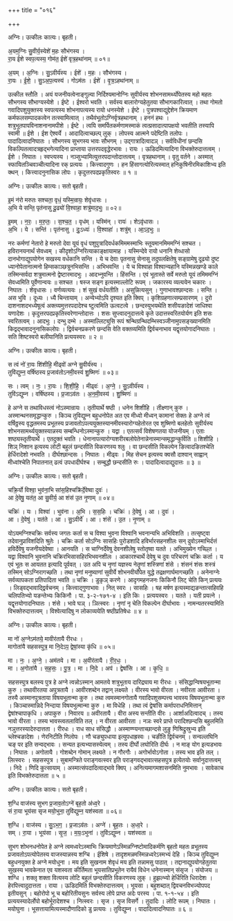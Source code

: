 +++
title = "०१६"

+++


अग्निः। उत्कीलः कात्यः। बृहती।

अ॒यम॒ग्निः सु॒वीर्य॒स्येशे॑ म॒हः सौभ॑गस्य ।  
रा॒य ई॑शे स्वप॒त्यस्य॒ गोम॑त॒ ईशे॑ वृत्र॒हथा॑नाम् ॥ ०१॥

अ॒यम् । अ॒ग्निः । सु॒ऽवीर्य॑स्य । ईशे॑ । म॒हः । सौभ॑गस्य ।  
रा॒यः । ई॒शे॒ । सु॒ऽअ॒प॒त्यस्य॑ । गोऽम॑तः । ईशे॑ । वृ॒त्र॒ऽहथा॑नाम् ॥

उत्कील स्तौति । अयं यजनीयत्वेनाङ्गुल्या निर्दिश्यमानोग्निः सुवीर्यस्य शोभनसामर्थ्योपेतस्य महो महतः सौभगस्य सौभाग्यस्येशे । ईष्टे । ईश्वरो भवति । सर्वस्य बालारोग्यहेतुतया सौभागकारित्वात् । तथा गोमतो गवादिपशुयुक्तस्य स्वपत्यस्य शोभनापत्यस्य रायो धनस्येशे । ईष्टे । पुत्रपश्वाद्युद्देशेन क्रियमाण कर्मफलसम्पादकत्वेन तत्स्वामित्वात् । तथैवंभूतोऽग्निर्वृत्रहथानाम् । हननं हथः । शत्रुभूतपापविनाशनानामपीशे । ईष्टे । त्वयि समर्पितकर्मणामस्माकं त्वत्प्रसादात्पापक्षयो भवतीति तस्यापि स्वामी ॥ ईशे । ईश ऐश्वर्ये । आदादित्वाच्छल्प् लुक् । लोपस्य आत्मने पदेष्टिति तलोपः । पादादित्वादनिघातः । सौभगस्य सुभगस्य भावः सौभगम् । उद्गात्रादित्वादञ् । सर्वविधीनां छन्दसि विकल्पितत्वादत्रहृद्भगेत्यादिना प्राप्ताया उत्तरपदवृद्धेरभावः । रायः । ऊडिदमित्यादिना विभक्तेरुदात्तत्वम् । ईशे । निघातः । स्वप्त्यस्य । नञ्सुभ्यामित्युत्तरपदान्तोदात्तत्वम् । वृत्रहथानाम् । वृतु वर्तने । अस्मात् स्फायितञ्चिवञ्चीत्यादिना रक् प्रत्ययः । कित्त्वादगुणः । हन हिंसागत्योरित्यस्मात् हनिकुषिनीरमिकाशिभ्य इति क्थन् । कित्त्वादनुनासिक लोपः । कृदुत्तरपदप्रकृतिस्वरः ॥ १ ॥

अग्निः। उत्कीलः कात्यः। सतो बृहती।

इ॒मं न॑रो मरुतः सश्चता॒ वृधं॒ यस्मि॒न्रायः॒ शेवृ॑धासः ।  
अ॒भि ये सन्ति॒ पृत॑नासु दू॒ढ्यो॑ वि॒श्वाहा॒ शत्रु॑माद॒भुः ॥ ०२॥

इ॒मम् । न॒रः॒ । म॒रु॒तः॒ । स॒श्च॒त॒ । वृध॑म् । यस्मि॑न् । रायः॑ । शेऽवृ॑धासः ।  
अ॒भि । ये । सन्ति॑ । पृत॑नासु । दुः॒ऽध्यः॑ । वि॒श्वाहा॑ । शत्रु॑म् । आ॒ऽद॒भुः ॥

नरः कर्मणां नेतारो हे मरुतो देवा यूयं वृधं पशुपुत्रादिवर्धकमिममस्माभिः स्तूयमानमिममग्निं सश्चत । हविरानयनार्थं सेवध्वम् । कीदृशोऽग्निरित्याकाङ्क्षायामाह । यस्मिन्देवे रायो धनानि शेव्धासो दानभोगाद्युपयोगेन सखस्य वर्धकानि सन्ति । ये च देवाः पृतनासु सेनासु तदुपलक्षितेषु सङ्ग्रामेषु दूढ्यो दुष्ट ध्यानोपेतानात्मनो हिम्सकाञ्छत्रूनभिसन्ति । अभिभवन्ति । ये च विश्वाहा विश्वान्यहानि यस्मिन्नखण्डे काले तस्मिन्सर्वदा शत्रुमात्मनो द्वेष्टारमादभुः । आदभ्नुवन्ति । हिंसन्ति । एवं भूतास्ते सर्वे मरुतो यूयं तमिममग्निं सेवध्वमिति पूर्वेणान्वयः ॥ सश्चत । षस्ज सङ्ग इत्यस्माल्लोटि रूपम् । जकारस्य व्यत्ययेन चकारः । निघातः । शेवृधासः । वर्णव्यत्ययः । शं सुखं वर्धयतीति । असुन्नित्यसुन् । गुणाभावश्छान्दसः । सन्ति । अस भुवि । दूध्यः । ध्यै चिन्तायाम् । अन्येभ्योऽपि दृश्यत इति क्विप् । कृशिग्रहणात्सम्प्रसारणम् । दुरो दाशनाशदभध्येषूत्वं अक्त्व्यमुत्तरपदादेश्च ष्टुत्वमिति ऊत्वटत्वे । छन्दस्युभयथेति शसीयङादेशं जाधिश्वा यणादेशः । कृदुत्तरपदप्रकृतिस्वरेणान्तोदात्तः । शसः सुप्त्वादनुदात्तत्वे कृते उदात्तस्वरितयोर्यण इति शसः स्वरितत्वम् । आदभुः । दन्भु दम्भे । अस्माल्लिट्युसि रूपं श्रन्थिग्रन्थिदम्भिस्वञ्जीनामुपसङ्ख्यानमिति किद्वद्भावादनुनासिकलोपः । द्विर्वचनप्रकरणे छन्दसि वेति वक्तव्यमिति द्विर्वचनाभाव यद्वृत्तयोगादनिघातः । सति शिष्टस्वरो बलीयानिति प्रत्ययस्वरः ॥ २ ॥

अग्निः। उत्कीलः कात्यः। बृहती।

स त्वं नो॑ रा॒यः शि॑शीहि॒ मीढ्वो॑ अग्ने सु॒वीर्य॑स्य ।  
तुवि॑द्युम्न॒ वर्षि॑ष्ठस्य प्र॒जाव॑तोऽनमी॒वस्य॑ शु॒ष्मिणः॑ ॥ ०३॥

सः । त्वम् । नः॒ । रा॒यः । शि॒शी॒हि॒ । मीढ्वः॑ । अ॒ग्ने॒ । सु॒ऽवीर्य॑स्य ।  
तुवि॑ऽद्युम्न । वर्षि॑ष्ठस्य । प्र॒जाऽव॑तः । अ॒न॒मी॒वस्य॑ । शु॒ष्मिणः॑ ॥

हे अग्ने स तथाविधस्त्वं नोऽस्मान्रायः । तृतीयार्थे षष्ठी । धनेन शिशीहि । तीक्ष्णान् कुरु । अस्मान्थनसमृद्धान्कुरु । किञ्च तुविद्युम्न बहुधनोपेत अत एव मीध्वो मीध्वन् कामानां सेक्तः हे अग्ने त्वं वर्षिठ्ठस्य वृद्धतमस्य प्रभूतस्य प्रजावतोऽपत्ययुक्तस्यानमीवस्यारोग्यहेतोरत एव शुष्मिणो बलहेतोः सुवीर्यस्य शोभनसामर्थ्ययुक्तस्यान्नस्य सम्बन्धिनोऽस्मान्कुरु । यद्वा । एतत्सर्वं विशेषणतया योजनीयम् । एताः शष्ठ्यस्तृतीयार्थे । एतदुक्तं भवति । धेनानापत्यारोग्यशरीरबलोपेतेनान्नेनास्मान्समृद्धान्कुर्विति ॥ शिशीहि । शिञ् निशान इत्यस्य लोटी बहुलं छन्दसीति विकरणस्य श्लुः । वा छन्दसीति विकल्पेन ङित्वादङितश्चेति हेर्धिरादेशो नभवति । दीर्घश्छान्दसः । निघातः । मीढ्वः । मिह सेचन इत्यस्य क्वसौ दाश्वान् साह्वान् मीध्वांश्चेति निपातनात् ढत्वं उपधादीर्घश्च । सम्बुद्धौ छन्दसीति रुः । पादादित्वादाद्युदात्तः ॥ ३ ॥

अग्निः। उत्कीलः कात्यः। सतो बृहती।

चक्रि॒र्यो विश्वा॒ भुव॑ना॒भि सा॑स॒हिश्चक्रि॑र्दे॒वेष्वा दुवः॑ ।  
आ दे॒वेषु॒ यत॑त॒ आ सु॒वीर्य॒ आ शंस॑ उ॒त नृ॒णाम् ॥ ०४॥

चक्रिः॑ । यः । विश्वा॑ । भुव॑ना । अ॒भि । स॒स॒हिः । चक्रिः॑ । दे॒वेषु॑ । आ । दुवः॑ ।  
आ । दे॒वेषु॑ । यत॑ते । आ । सु॒ऽवीर्ये॑ । आ । शंसे॑ । उ॒त । नृ॒णाम् ॥

योऽयमग्निश्चक्रिः सर्वस्य जगतः कर्ता स च विश्वा भुवना विश्वानि भवनान्यभि अभिविशति । तत्सृष्ट्वा तदेवानुप्राविशदिति श्रुतेः । चक्रिः कर्ता सोऽग्निः सासहिः पुरोडशादि हविर्भारसहनशीलः सन् दुवोऽस्माभिर्दत्तं हविर्देवेषु यजनीयदेवेष्वा । आनयति । स चाग्निर्देवेषु देवनशीलेषु स्तोतृष्वा यतते । अभिमुख्येन गच्छ्ति । यद्वा विश्वानि भुवनानि चक्रिरभिसासहिरभिभवनशीलः । आकारश्चार्थे देवेषु च दुवः परिचरणं चक्रिः कर्ता । य एवं भूतः स आयतत इत्यादि पूर्ववत् । उत अपि च नृणां यज्ञस्य नेतॄणां शस्त्रिणां शंसे । शंसनं शंसः शस्त्रं तस्मिन् सोऽग्निरागच्छति । तथा नृणां मनुष्याणां सुवीर्ये शोभनवीर्योपेत युद्धे तद्रक्षणार्घमागच्छति । अनेनाग्नेः सर्वव्यापकता प्रतिपादिता भवति ॥ चक्रिः । डुकृञ् करणे । आदृगमहनजनः किकिनौ लिट् चेति किन् प्रत्ययः । लिड्वद्भावाद्द्विर्वचनम् । कित्त्वाद्गुणाभावः । नित् स्वरः । सासहिः । षह मर्षण इत्यस्माद्यङन्तात्सहिवहि चलिपतिभ्यो यङन्तेभ्यः किकिनौ । पा. ३-२-१७१-४ । इति किः । प्रत्ययस्वरः । यतते । यती प्रयत्ने । यद्वृत्तयोगादनिघातः । शंसे । भावे घञ् । ञित्स्वरः । नृणां नृ चेति विकल्पेन दीर्घाभावः । नामन्यतरस्यामिति विभक्तेरुदात्तत्वम् । विश्वेत्यादिषु न लोकाव्ययेति षष्ठीप्रतिषेधः ॥ ४ ॥

अग्निः। उत्कीलः कात्यः। बृहती।

मा नो॑ अ॒ग्नेऽम॑तये॒ मावीर॑तायै रीरधः ।  
मागोता॑यै सहसस्पुत्र॒ मा नि॒देऽप॒ द्वेषां॒स्या कृ॑धि ॥ ०५॥

मा । नः॒ । अ॒ग्ने॒ । अम॑तये । मा । अ॒वीर॑तायै । री॒र॒धः॒ ।  
मा । अ॒गोता॑यै । स॒ह॒सः॒ । पु॒त्र॒ । मा । नि॒दे । अप॑ । द्वेषां॑सि । आ । कृ॒धि॒ ॥

सहसस्पुत्र बलस्य पुत्र हे अग्ने त्वन्नोऽस्मान् आमतये शत्रुभूताय दारिद्र्याय मा रीरधः । संसिद्धान्विषयभूतान्मा कुरु । तथावीरतया अपुत्रतायै । आवीरशब्देन तद्वान् लक्ष्यते । वीरस्य भावो वीरता । नवीरता आवीरता । तस्यै अस्मानपुत्रताया विषयभूतान्मा कुरु । तथा त्वमस्मानगोतायै गवादिपशुसम्पत्त्य भावस्य विषयभूतान्मा कुरु । किञ्चास्मान्निदे निन्दाया विषयभुत्मान्मा कुरु । मा विधेहि । तथा त्वं द्वेषांसि कर्मापराधनिमित्तान् द्वेषांश्चापाकृधि । अपाकुरु । निवारय ॥ अवीरतायै । वीरा अस्य सन्तीति वीरः । आर्शाअदित्वादच् । तस्य भावो वीरता । तस्य भावस्त्वतलाविति तल् । न वीरता आवीरता । नञः स्वरे प्राप्ते परादिश्छन्दसि बहुलमिति नञुत्तरस्यादेरुदात्तता । रीरधः । राध साध संसिद्धौ । अस्माण्ण्यन्ताच्छान्दसे लुङु णिश्रिद्रुस्रुभ्य इति च्लेश्चङादेशः । णेरनिटीति णिलोपः । णौ चङ्युपधाया इत्युपधाह्रस्वः । चङीति द्विर्वचनम् । सन्वल्लघिनि चङ् पर इति सन्वद्भावः । सन्यत इत्यभ्यासस्येत्वम् । तस्य दीर्घो लघोरिति दीर्घः । न माङ् योग इत्यडभावः । निघातः । अगोतायै । गोशब्देन गोमान् लक्ष्यते । न गौरगौः । अगोर्भावोऽगोता । तस्य भाव इति तल् । लित्स्वरः । सहसस्पुत्र । सुबामन्त्रिते पराङ्गवत्स्वर इति पराङ्गवद्भावात्सहसपुत्र इत्येतयोः सर्वानुदात्तत्वम् । निदे । णिदि कुत्सायाम् । अस्मात्संपदादित्वाद्भावे क्विप् । अनित्यमागमशासनमिति नुमभावः । सावेकाच इति विभक्तेरुदात्तता ॥ ५ ॥

अग्निः। उत्कीलः कात्यः। सतो बृहती।

श॒ग्धि वाज॑स्य सुभग प्र॒जाव॒तोऽग्ने॑ बृह॒तो अ॑ध्व॒रे ।  
सं रा॒या भूय॑सा सृज मयो॒भुना॒ तुवि॑द्युम्न॒ यश॑स्वता ॥ ०६॥

श॒ग्धि । वाज॑स्य । सु॒ऽभ॒ग॒ । प्र॒जाऽव॑तः । अग्ने॑ । बृ॒ह॒तः । अ॒ध्व॒रे ।  
सम् । रा॒या । भूय॑सा । सृ॒ज॒ । म॒यः॒ऽभुना॑ । तुवि॑ऽद्युम्न । यश॑स्वता ॥

सुभग शोभनधनोपेत हे अग्ने त्वमध्वरेऽस्माभिः क्रियमाणेऽस्मिन्नग्निष्टोमादिकर्मणि बृहतो महतः व्रभूतस्य प्रजावतोऽपत्योपेतस्य वाजस्यान्नस्य शग्चि । ईशिषे । तादृशमन्नमस्मिन्नध्वरेऽस्मभ्यं देहि । किञ्च तुविद्युम्न बहुधनयुक्त हे अग्ने मयोधुना । मय इति सुखनाम शेवृधं मय इति तन्नामसु पाठात् । तद्दानाद्युपयोगहेतुतया सुखस्य भावकेनात एव यशस्वता कीर्तिमता भूयसातिप्रभूतेन रायैवं विधेन धनेनास्मान् संसृज । संयोजय ॥ शग्धि । शक्लृ शक्ता वित्यस्य लोटि बहुलं छन्दसीति विकरणस्य लुक् । हुझल्भ्यो हेर्धिरिति धिरादेशः । हेरपित्त्वादुदात्तता । राया । ऊडिदमिति विभक्तेरुदात्तत्वम् । भूयसा । बहुशब्दात् द्विवचनविभज्योपपद इतीयसुन् । बहोरोपो भू च बहोरितीयसुनः सर्वस्य लोपे प्राप्त अदेः परस्य । पा. १-१-५४ । इति प्रत्ययस्यादेर्लोपो बहोर्भूरादेशश्च । नित्स्वरः । सृज । सृज विसर्गे । तुदादिः । लोटि रूपम् । निघातः । मयोघुना । भूसत्तायामित्यस्मादौणादिको डु प्रत्ययः । तुविद्युम्न । पादादित्वादनिघातः ॥ ६ ॥